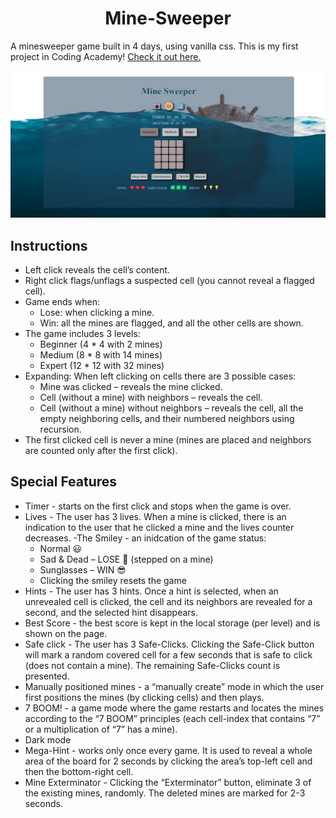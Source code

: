 <div id="header" align="center">
    <h1>Mine-Sweeper</h1>
</div>

A minesweeper game built in 4 days, using vanilla css. This is my first project in Coding Academy! [Check it out here.](https://moriahamami.github.io/Mine-Sweeper/ "Website link")

![Main board image](img/readme-img.png "Board-main-page")

## Instructions
- Left click reveals the cell’s content.
- Right click flags/unflags a suspected cell (you cannot reveal a flagged cell).
- Game ends when:
  - Lose: when clicking a mine.
  - Win: all the mines are flagged, and all the other cells are shown.
- The game includes 3 levels:
  - Beginner (4 * 4 with 2 mines)
  - Medium (8 * 8 with 14 mines)
  - Expert (12 * 12 with 32 mines)
- Expanding: When left clicking on cells there are 3 possible cases:
  - Mine was clicked – reveals the mine clicked.
  - Cell (without a mine) with neighbors – reveals the cell.
  - Cell (without a mine) without neighbors – reveals the cell, all the empty neighboring cells, and their numbered neighbors using recursion.
- The first clicked cell is never a mine (mines are placed and neighbors are counted only after the first click).


## Special Features
- Timer - starts on the first click and stops when the game is over.
- Lives - The user has 3 lives. When a mine is clicked, there is an indication to the user that he clicked a mine and the lives counter decreases. 
-The Smiley - an inidcation of the game status:
  - Normal 😃 
  - Sad & Dead – LOSE 🤯 (stepped on a mine)
  - Sunglasses – WIN 😎
  - Clicking the smiley resets the game
- Hints - The user has 3 hints. Once a hint is selected, when an unrevealed cell is clicked, the cell and its neighbors are revealed for a second, and the selected hint disappears.
- Best Score - the best score is kept in the local storage (per level) and is shown on the page.
- Safe click - The user has 3 Safe-Clicks. Clicking the Safe-Click button will mark a random covered cell for a few seconds that is safe to click (does not contain a mine). The remaining Safe-Clicks count is presented.
- Manually positioned mines - a “manually create” mode in which the user first positions the mines (by clicking cells) and then plays.
- 7 BOOM! - a game mode where the game restarts and locates the mines according to the “7 BOOM” principles (each cell-index that contains “7” or a multiplication of “7” has a mine). 
- Dark mode  
- Mega-Hint - works only once every game. It is used to reveal a whole area of the board for 2 seconds by clicking the area’s top-left cell and then the bottom-right cell.
- Mine Exterminator - Clicking the “Exterminator” button, eliminate 3 of the existing mines, randomly. The deleted mines are marked for 2-3 seconds. 

